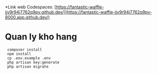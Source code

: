 *Link web Codespaces: [https://fantastic-waffle-jjv9r94j7762q9pv.github.dev/](https://fantastic-waffle-jjv9r94j7762q9pv-8000.app.github.dev/)
# Quan ly kho hang

```
 composer install
 npm install
 cp .env.example .env
 php artisan key:generate
 php artisan migrate

```

